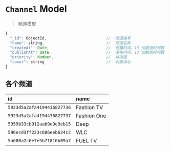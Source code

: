 # `Channel` Model

> 频道模型

```js
{
  "_id": ObjectId,                          //  频道编号
  "name": string,                           //  频道名称
  "createAt": Date,                         //  创建时间，13 位数值时间戳
  "publishAt": Date,                        //  发布时间，13 位数值时间戳
  "priority": Number,                       //  排序值
  "cover": string                           //  封面地址
}
```

## 各个频道

id                         | name
:------------------------- | :----
`5923d5a2afa4194436827736` | Fashion TV
`5923d5a2afa4194436827737` | Fashion One
`5959b33cb912aab9e9e9eb15` | Deep
`596ecd3ff223c686eeb624c2` | WLC
`5a600a2c6e7e5b71816b09a7` | FUEL TV
